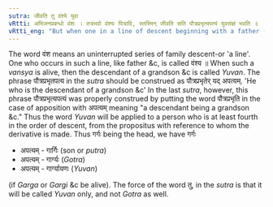 ```yaml
---
sutra: जीवति तु वंश्ये युवा
vRtti: अभिजनप्रबन्धो वंशः । तत्रभवो वंश्यः पित्रादि, स्तस्मिन् जीवति सति पौत्रप्रभृत्यपत्यं युवसंज्ञं भवति ॥
vRtti_eng: "But when one in a line of descent beginning with a father (and reckoning upwards) is alive, the descendant of a grandson or still lower descendant is called _Yuvan_ only."
---
```

The word वंश means an uninterrupted series of family descent-or 'a line'. One who occurs in such a line, like father &c, is called वंश्य ॥ When such a _vansya_ is alive, then the descendant of a grandson &c is called _Yuvan_. The phrase पौत्रप्रभृतपत्य in the _sutra_ should be construed as पौत्रप्रभृतेर् यद् अपत्यम्. 'He who is the descendant of a grandson &c' In the last _sutra_, however, this phrase पौत्रप्रभृत्यपत्यं was properly construed by putting the word पौत्रप्रभृति in the case of apposition with अपत्यम् meaning "a descendant being a grandson &c." Thus the word _Yuvan_ will be applied to a person who is at least fourth in the order of descent, from the propositus with reference to whom the derivative is made. Thus गर्गः being the head, we have गर्गः

-	अपत्यम् - गार्गिः (son or _putra_)
-	अपत्यम् - गार्ग्यः (_Gotra_)
-	अपत्यम् - गार्ग्यायणः (_Yuvan_)

(if _Garga_ or _Gargi_ &c be alive). The force of the word तु, in the _sutra_ is that it will be called _Yuvan_ only, and not _Gotra_ as well.
